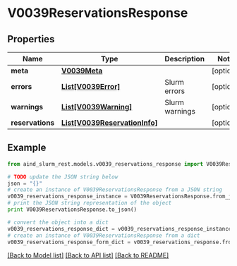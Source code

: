 # V0039ReservationsResponse


## Properties

Name | Type | Description | Notes
------------ | ------------- | ------------- | -------------
**meta** | [**V0039Meta**](V0039Meta.md) |  | [optional] 
**errors** | [**List[V0039Error]**](V0039Error.md) | Slurm errors | [optional] 
**warnings** | [**List[V0039Warning]**](V0039Warning.md) | Slurm warnings | [optional] 
**reservations** | [**List[V0039ReservationInfo]**](V0039ReservationInfo.md) |  | [optional] 

## Example

```python
from aind_slurm_rest.models.v0039_reservations_response import V0039ReservationsResponse

# TODO update the JSON string below
json = "{}"
# create an instance of V0039ReservationsResponse from a JSON string
v0039_reservations_response_instance = V0039ReservationsResponse.from_json(json)
# print the JSON string representation of the object
print V0039ReservationsResponse.to_json()

# convert the object into a dict
v0039_reservations_response_dict = v0039_reservations_response_instance.to_dict()
# create an instance of V0039ReservationsResponse from a dict
v0039_reservations_response_form_dict = v0039_reservations_response.from_dict(v0039_reservations_response_dict)
```
[[Back to Model list]](../README.md#documentation-for-models) [[Back to API list]](../README.md#documentation-for-api-endpoints) [[Back to README]](../README.md)


